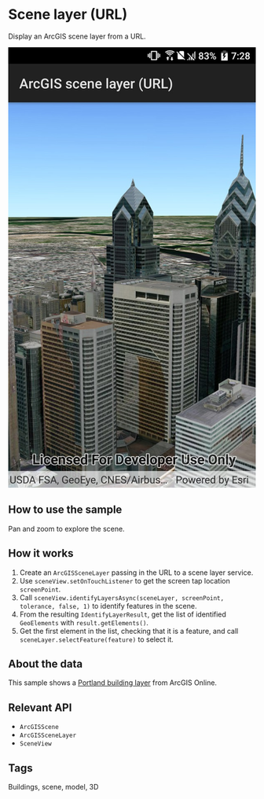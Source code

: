 # Scene layer (URL)
Display an ArcGIS scene layer from a URL.

![](SceneLayerUrl.jpg)

## How to use the sample
Pan and zoom to explore the scene.

## How it works
1. Create an `ArcGISSceneLayer` passing in the URL to a scene layer service.
2. Use `sceneView.setOnTouchListener` to get the screen tap location `screenPoint`.
3. Call `sceneView.identifyLayersAsync(sceneLayer, screenPoint, tolerance, false, 1)` to identify features in the scene.
4. From the resulting `IdentifyLayerResult`, get the list of identified `GeoElements` with `result.getElements()`.
5. Get the first element in the list, checking that it is a feature, and call `sceneLayer.selectFeature(feature)` to select it.

## About the data

This sample shows a [Portland building layer](https://www.arcgis.com/home/item.html?id=2b721b9e7bef45e2b7ff78a398a33acc) from ArcGIS Online.

## Relevant API
* `ArcGISScene`
* `ArcGISSceneLayer`
* `SceneView`

## Tags
Buildings, scene, model, 3D